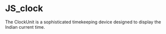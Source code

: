 # JS_clock
The ClockUnit is a sophisticated timekeeping device designed to display the Indian current time.<br>
